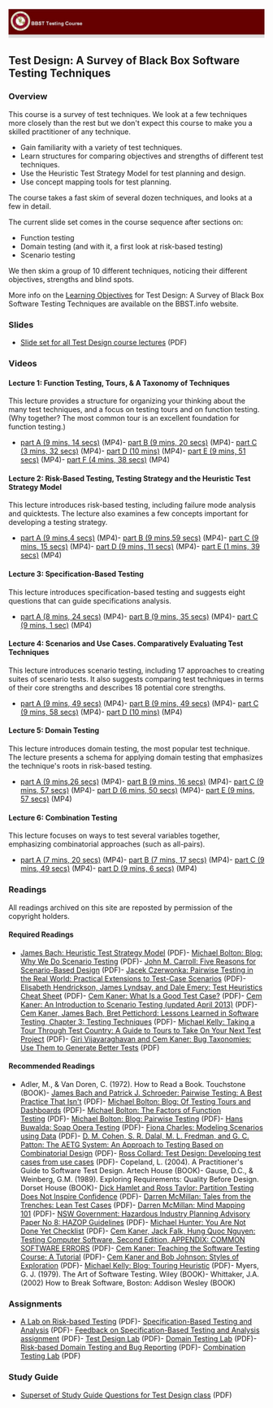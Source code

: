 ![header-image](../assets/images/header.jpg)

Test Design: A Survey of Black Box Software Testing Techniques
--------------------------------------------------------------

### Overview

This course is a survey of test techniques. We look at a few techniques more closely than the rest but we don't expect this course to make you a skilled practitioner of any technique.

-   Gain familiarity with a variety of test techniques.
-   Learn structures for comparing objectives and strengths of different test techniques.
-   Use the Heuristic Test Strategy Model for test planning and design.
-   Use concept mapping tools for test planning.

The course takes a fast skim of several dozen techniques, and looks at a few in detail.

The current slide set comes in the course sequence after sections on:

-   Function testing
-   Domain testing (and with it, a first look at risk-based testing)
-   Scenario testing

We then skim a group of 10 different techniques, noticing their different objectives, strengths and blind spots.

More info on the [Learning Objectives](https://web.archive.org/web/20220317112936/http://bbst.info/?page_id=13) for Test Design: A Survey of Black Box Software Testing Techniques are available on the BBST.info website.

### Slides

-   [Slide set for all Test Design course lectures](https://web.archive.org/web/20220317112936/http://testingeducation.org/BBST/testdesign/BBSTTestDesign2011pfinal.pdf) (PDF)

### Videos

#### Lecture 1: Function Testing, Tours, & A Taxonomy of Techniques

This lecture provides a structure for organizing your thinking about the many test techniques, and a focus on testing tours and on function testing. (Why together? The most common tour is an excellent foundation for function testing.)

-   [part A (9 mins, 14 secs)](https://web.archive.org/web/20220317112936/http://testingeducation.org/BBST/testdesign/testdesign1a.mp4) (MP4)-   [part B (9 mins, 20 secs)](https://web.archive.org/web/20220317112936/http://testingeducation.org/BBST/testdesign/testdesign1b.mp4) (MP4)-   [part C (3 mins, 32 secs)](https://web.archive.org/web/20220317112936/http://testingeducation.org/BBST/testdesign/testdesign1c.mp4) (MP4)-   [part D (10 mins)](https://web.archive.org/web/20220317112936/http://testingeducation.org/BBST/testdesign/testdesign1d.mp4) (MP4)-   [part E (9 mins, 51 secs)](https://web.archive.org/web/20220317112936/http://testingeducation.org/BBST/testdesign/testdesign1e.mp4) (MP4)-   [part F (4 mins, 38 secs)](https://web.archive.org/web/20220317112936/http://testingeducation.org/BBST/testdesign/testdesign1f.mp4) (MP4)

#### Lecture 2: Risk-Based Testing, Testing Strategy and the Heuristic Test Strategy Model

This lecture introduces risk-based testing, including failure mode analysis and quicktests. The lecture also examines a few concepts important for developing a testing strategy.

-   [part A (9 mins,4 secs)](https://web.archive.org/web/20220317112936/http://testingeducation.org/BBST/testdesign/testdesign2a.mp4) (MP4)-   [part B (9 mins,59 secs)](https://web.archive.org/web/20220317112936/http://testingeducation.org/BBST/testdesign/testdesign2b.mp4) (MP4)-   [part C (9 mins, 15 secs)](https://web.archive.org/web/20220317112936/http://testingeducation.org/BBST/testdesign/testdesign2c.mp4) (MP4)-   [part D (9 mins, 11 secs)](https://web.archive.org/web/20220317112936/http://testingeducation.org/BBST/testdesign/testdesign2d.mp4) (MP4)-   [part E (1 mins, 39 secs)](https://web.archive.org/web/20220317112936/http://testingeducation.org/BBST/testdesign/testdesign2e.mp4) (MP4)

#### Lecture 3: Specification-Based Testing

This lecture introduces specification-based testing and suggests eight questions that can guide specifications analysis.

-   [part A (8 mins, 24 secs)](https://web.archive.org/web/20220317112936/http://testingeducation.org/BBST/testdesign/testdesign3a.mp4) (MP4)-   [part B (9 mins, 35 secs)](https://web.archive.org/web/20220317112936/http://testingeducation.org/BBST/testdesign/testdesign3b.mp4) (MP4)-   [part C (9 mins, 1 sec)](https://web.archive.org/web/20220317112936/http://testingeducation.org/BBST/testdesign/testdesign3c.mp4) (MP4)

#### Lecture 4: Scenarios and Use Cases. Comparatively Evaluating Test Techniques

This lecture introduces scenario testing, including 17 approaches to creating suites of scenario tests. It also suggests comparing test techniques in terms of their core strengths and describes 18 potential core strengths.

-   [part A (9 mins, 49 secs)](https://web.archive.org/web/20220317112936/http://testingeducation.org/BBST/testdesign/testdesign4a.mp4) (MP4)-   [part B (9 mins, 49 secs)](https://web.archive.org/web/20220317112936/http://testingeducation.org/BBST/testdesign/testdesign4b.mp4) (MP4)-   [part C (9 mins, 58 secs)](https://web.archive.org/web/20220317112936/http://testingeducation.org/BBST/testdesign/testdesign4c.mp4) (MP4)-   [part D (10 mins)](https://web.archive.org/web/20220317112936/http://testingeducation.org/BBST/testdesign/testdesign4d.mp4) (MP4)

#### Lecture 5: Domain Testing

This lecture introduces domain testing, the most popular test technique. The lecture presents a schema for applying domain testing that emphasizes the technique's roots in risk-based testing.

-   [part A (9 mins,26 secs)](https://web.archive.org/web/20220317112936/http://testingeducation.org/BBST/testdesign/testdesign5a.mp4) (MP4)-   [part B (9 mins, 16 secs)](https://web.archive.org/web/20220317112936/http://testingeducation.org/BBST/testdesign/testdesign5b.mp4) (MP4)-   [part C (9 mins, 57 secs)](https://web.archive.org/web/20220317112936/http://testingeducation.org/BBST/testdesign/testdesign5c.mp4) (MP4)-   [part D (6 mins, 50 secs)](https://web.archive.org/web/20220317112936/http://testingeducation.org/BBST/testdesign/testdesign5d.mp4) (MP4)-   [part E (9 mins, 57 secs)](https://web.archive.org/web/20220317112936/http://testingeducation.org/BBST/testdesign/testdesign5e.mp4) (MP4)

#### Lecture 6: Combination Testing

This lecture focuses on ways to test several variables together, emphasizing combinatorial approaches (such as all-pairs).

-   [part A (7 mins, 20 secs)](https://web.archive.org/web/20220317112936/http://testingeducation.org/BBST/testdesign/testdesign6a.mp4) (MP4)-   [part B (7 mins, 17 secs)](https://web.archive.org/web/20220317112936/http://testingeducation.org/BBST/testdesign/testdesign6b.mp4) (MP4)-   [part C (9 mins, 49 secs)](https://web.archive.org/web/20220317112936/http://testingeducation.org/BBST/testdesign/testdesign6c.mp4) (MP4)-   [part D (9 mins, 6 secs)](https://web.archive.org/web/20220317112936/http://testingeducation.org/BBST/testdesign/testdesign6d.mp4) (MP4)

### Readings

All readings archived on this site are reposted by permission of the copyright holders.

#### Required Readings

-   [James Bach: Heuristic Test Strategy Model](https://web.archive.org/web/20220317112936/http://testingeducation.org/BBST/testdesign/Bach_satisfice-tsm-4p.pdf) (PDF)-   [Michael Bolton: Blog: Why We Do Scenario Testing](https://web.archive.org/web/20220317112936/http://testingeducation.org/BBST/testdesign/Bolton_ScenarioTestingBlogPost.pdf) (PDF)-   [John M. Carroll: Five Reasons for Scenario-Based Design](https://web.archive.org/web/20220317112936/http://testingeducation.org/BBST/testdesign/CarrollScenarios.pdf) (PDF)-   [Jacek Czerwonka: Pairwise Testing in the Real World: Practical Extensions to Test-Case Scenarios](https://web.archive.org/web/20220317112936/http://testingeducation.org/BBST/testdesign/Czerwonka_PairwiseTesting.pdf) (PDF)-   [Elisabeth Hendrickson, James Lyndsay, and Dale Emery: Test Heuristics Cheat Sheet](https://web.archive.org/web/20220317112936/http://testingeducation.org/BBST/testdesign/Hendrickson_testheuristicscheatsheetv1.pdf) (PDF)-   [Cem Kaner: What Is a Good Test Case?](https://web.archive.org/web/20220317112936/http://testingeducation.org/BBST/testdesign/Kaner_GoodTestCase.pdf) (PDF)-   [Cem Kaner: An Introduction to Scenario Testing (updated April 2013)](https://web.archive.org/web/20220317112936/http://testingeducation.org/BBST/testdesign/Kaner_ScenarioIntroVer5.pdf) (PDF)-   [Cem Kaner, James Bach, Bret Pettichord: Lessons Learned in Software Testing, Chapter 3: Testing Techniques](https://web.archive.org/web/20220317112936/http://testingeducation.org/BBST/testdesign/KanerBachPettichord_Lessons_Learned_in_SW_testingCh3-1.pdf) (PDF)-   [Michael Kelly: Taking a Tour Through Test Country: A Guide to Tours to Take On Your Next Test Project](https://web.archive.org/web/20220317112936/http://testingeducation.org/BBST/testdesign/Kelly_Taking_a_Tour_Through_Test_Country.pdf) (PDF)-   [Giri Vijayaraghavan and Cem Kaner: Bug Taxonomies: Use Them to Generate Better Tests](https://web.archive.org/web/20220317112936/http://testingeducation.org/BBST/testdesign/Vijay_bugtax.pdf) (PDF)

#### Recommended Readings

-   Adler, M., & Van Doren, C. (1972). How to Read a Book. Touchstone (BOOK)-   [James Bach and Patrick J. Schroeder: Pairwise Testing: A Best Practice That Isn't](https://web.archive.org/web/20220317112936/http://testingeducation.org/BBST/testdesign/Bach_PairwisePNSQC2004.pdf) (PDF)-   [Michael Bolton: Blog: Of Testing Tours and Dashboards](https://web.archive.org/web/20220317112936/http://testingeducation.org/BBST/testdesign/Bolton_TestingToursBlogPost.pdf) (PDF)-   [Michael Bolton: The Factors of Function Testing](https://web.archive.org/web/20220317112936/http://testingeducation.org/BBST/testdesign/Bolton_TheFactorsOfFunctionTesting.pdf) (PDF)-   [Michael Bolton: Blog: Pairwise Testing](https://web.archive.org/web/20220317112936/http://testingeducation.org/BBST/testdesign/Bolton_PairwiseTestingBlogPost.pdf) (PDF)-   [Hans Buwalda: Soap Opera Testing](https://web.archive.org/web/20220317112936/http://testingeducation.org/BBST/testdesign/Buwalda_soap_opera_testing.pdf) (PDF)-   [Fiona Charles: Modeling Scenarios using Data](https://web.archive.org/web/20220317112936/http://testingeducation.org/BBST/testdesign/Charles_ModelingScenarios.pdf) (PDF)-   [D. M. Cohen, S. R. Dalal, M. L. Fredman, and G. C. Patton: The AETG System: An Approach to Testing Based on Combinatorial Design](https://web.archive.org/web/20220317112936/http://testingeducation.org/BBST/testdesign/Cohen_AETG_System.pdf) (PDF)-   [Ross Collard: Test Design: Developing test cases from use cases](https://web.archive.org/web/20220317112936/http://testingeducation.org/BBST/testdesign/CollardUsecaseTesting.pdf) (PDF)-   Copeland, L. (2004). A Practitioner's Guide to Software Test Design. Artech House (BOOK)-   Gause, D.C., & Weinberg, G.M. (1989). Exploring Requirements: Quality Before Design. Dorset House (BOOK)-   [Dick Hamlet and Ross Taylor: Partition Testing Does Not Inspire Confidence](https://web.archive.org/web/20220317112936/http://testingeducation.org/BBST/testdesign/Hamlet_PartitionTesting.pdf) (PDF)-   [Darren McMillan: Tales from the Trenches: Lean Test Cases](https://web.archive.org/web/20220317112936/http://testingeducation.org/BBST/testdesign/McMillan_LeanTestCases.pdf) (PDF)-   [Darren McMillan: Mind Mapping 101](https://web.archive.org/web/20220317112936/http://testingeducation.org/BBST/testdesign/McMillan_Mind%20Mapping101.pdf) (PDF)-   [NSW Government: Hazardous Industry Planning Advisory Paper No 8: HAZOP Guidelines](https://web.archive.org/web/20220317112936/http://testingeducation.org/BBST/testdesign/HAZOP_Guidelines.pdf) (PDF)-   [Michael Hunter: You Are Not Done Yet Checklist](https://web.archive.org/web/20220317112936/http://testingeducation.org/BBST/testdesign/Hunter_YouAreNotDoneYet.pdf) (PDF)-   [Cem Kaner, Jack Falk, Hung Quoc Nguyen: Testing Computer Software, Second Edition, APPENDIX: COMMON SOFTWARE ERRORS](https://web.archive.org/web/20220317112936/http://testingeducation.org/BBST/testdesign/Kaner_Common_Software_Errors.pdf) (PDF)-   [Cem Kaner: Teaching the Software Testing Course: A Tutorial](https://web.archive.org/web/20220317112936/http://testingeducation.org/BBST/testdesign/Kaner_teaching_sw_testing.pdf) (PDF)-   [Cem Kaner and Bob Johnson: Styles of Exploration](https://web.archive.org/web/20220317112936/http://testingeducation.org/BBST/testdesign/KanerJohnson_LAWST7StylesOfExploration.pdf) (PDF)-   [Michael Kelly: Blog: Touring Heuristic](https://web.archive.org/web/20220317112936/http://testingeducation.org/BBST/testdesign/Kelly_TouringHeuristicBlogPost.pdf) (PDF)-   Myers, G. J. (1979). The Art of Software Testing. Wiley (BOOK)-   Whittaker, J.A. (2002) How to Break Software, Boston: Addison Wesley (BOOK)

### Assignments

-   [A Lab on Risk-based Testing](https://web.archive.org/web/20220317112936/http://testingeducation.org/BBST/testdesign/A_Lab_on_Risk.pdf) (PDF)-   [Specification-Based Testing and Analysis](https://web.archive.org/web/20220317112936/http://testingeducation.org/BBST/testdesign/Fall2011SpecificationAssign.pdf) (PDF)-   [Feedback on Specification-Based Testing and Analysis assignment](https://web.archive.org/web/20220317112936/http://testingeducation.org/BBST/testdesign/HTSMandSpecs2011Feedback.pdf) (PDF)-   [Test Design Lab](https://web.archive.org/web/20220317112936/http://testingeducation.org/BBST/testdesign/LabTestDesignFall2011.pdf) (PDF)-   [Domain Testing Lab](https://web.archive.org/web/20220317112936/http://testingeducation.org/BBST/testdesign/LabDomainTestingFall2011.pdf) (PDF)-   [Risk-based Domain Testing and Bug Reporting](https://web.archive.org/web/20220317112936/http://testingeducation.org/BBST/testdesign/AssignmentRiskDomainTestingFall2011.pdf) (PDF)-   [Combination Testing Lab](https://web.archive.org/web/20220317112936/http://testingeducation.org/BBST/testdesign/LabCombinationTestingFall2011.pdf) (PDF)

### Study Guide

-   [Superset of Study Guide Questions for Test Design class](https://web.archive.org/web/20220317112936/http://testingeducation.org/BBST/testdesign/TestDesignStudyGuideSupersetDecember2011.pdf) (PDF)